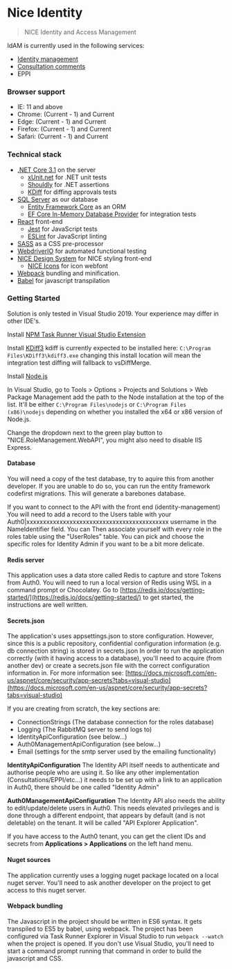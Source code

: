 # Nice Identity

 > NICE Identity and Access Management
 
 IdAM is currently used in the following services:
 
 * [Identity management](https://github.com/nice-digital/identity-management)
 * [Consultation comments](https://github.com/nice-digital/consultations)
 * EPPI
  
 
### Browser support

- IE: 11 and above
- Chrome: (Current - 1) and Current
- Edge: (Current - 1) and Current
- Firefox: (Current - 1) and Current
- Safari: (Current - 1) and Current

### Technical stack
- [.NET Core 3.1](https://github.com/dotnet/core) on the server
    - [xUnit.net](https://xunit.github.io/) for .NET unit tests
    - [Shouldly](https://github.com/shouldly/shouldly) for .NET assertions
    - [KDiff](http://kdiff3.sourceforge.net/) for diffing approvals tests
- [SQL Server](https://www.microsoft.com/en-gb/sql-server/sql-server-2017) as our database
    - [Entity Framework Core](https://github.com/aspnet/EntityFrameworkCore) as an ORM
    - [EF Core In-Memory Database Provider](https://docs.microsoft.com/en-us/ef/core/providers/in-memory/) for integration tests
- [React](https://reactjs.org/) front-end
    - [Jest](https://facebook.github.io/jest/) for JavaScript tests
    - [ESLint](https://eslint.org/) for JavaScript linting
- [SASS](https://sass-lang.com/) as a CSS pre-processor
- [WebdriverIO](http://webdriver.io/) for automated functional testing
- [NICE Design System](https://github.com/nice-digital/nice-design-system/) for NICE styling front-end
    - [NICE Icons](https://github.com/nice-digital/nice-icons) for icon webfont
- [Webpack](https://webpack.js.org/) bundling and minification.
- [Babel](https://babeljs.io/) for javascript transpilation

### Getting Started

Solution is only tested in Visual Studio 2019. Your experience may differ in other IDE's.

Install [NPM Task Runner Visual Studio Extension](https://marketplace.visualstudio.com/items?itemName=MadsKristensen.NPMTaskRunner) 

Install [KDiff3](http://kdiff3.sourceforge.net/) kdiff is currently expected to be installed here: `C:\Program Files\KDiff3\kdiff3.exe` changing this install location will mean the integration test diffing will fallback to vsDiffMerge.

Install [Node.js](https://nodejs.org/en/download/)

In Visual Studio, go to Tools > Options > Projects and Solutions > Web Package Management 
add the path to the Node installation at the top of the list. It'll be either `C:\Program Files\nodejs` or `C:\Program Files (x86)\nodejs` depending on whether you installed the x64 or x86 version of Node.js.

Change the dropdown next to the green play button to "NICE.RoleManagement.WebAPI", you might also need to disable IIS Express.

#### Database

You will need a copy of the test database, try to aquire this from another developer. If you are unable to do so, you can run the entity framework codefirst migrations. This will generate a barebones database. 

If you want to connect to the API with the front end (identity-management) You will need to add a record to the Users table with your Auth0|xxxxxxxxxxxxxxxxxxxxxxxxxxxxxxxxxxxxxxxxxxx username in the NameIdentifier field. You can Then associate yourself with every role in the roles table using the "UserRoles" table. You can pick and choose the specific roles for Identity Admin if you want to be a bit more delicate.

#### Redis server

This application uses a data store called Redis to capture and store Tokens from Auth0. You will need to run a local version of Redis using WSL in a command prompt or Chocolatey. Go to [https://redis.io/docs/getting-started/](https://redis.io/docs/getting-started/) to get started, the instructions are well written.

#### Secrets.json

The application's uses appsettings.json to store configuration. However, since this is a public repository, confidential configuration information (e.g. db connection string) is stored in secrets.json
In order to run the application correctly (with it having access to a database), you'll need to acquire (from another dev) or create a secrets.json file with the correct configuration information in. For more  information see: [https://docs.microsoft.com/en-us/aspnet/core/security/app-secrets?tabs=visual-studio](https://docs.microsoft.com/en-us/aspnet/core/security/app-secrets?tabs=visual-studio)

If you are creating from scratch, the key sections are:
 - ConnectionStrings (The database connection for the roles database)
 - Logging (The RabbitMQ server to send logs to)
 - IdentityApiConfiguration (see below...)
 - Auth0ManagementApiConfiguration (see below...)
 - Email (settings for the smtp server used by the emailing functionality)

**IdentityApiConfiguration** The Identity API itself needs to authenticate and authorise people who are using it. So like any other implementation (Consultations/EPPI/etc...) it needs to be set up with a link to an application in Auth0, there should be one called "Identity Admin"

**Auth0ManagementApiConfiguration** The Identity API also needs the ability to edit/update/delete users in Auth0. This needs elevated privileges and is done through a different endpoint, that appears by default (and is not deletable) on the tenant. It will be called "API Explorer Application".

If you have access to the Auth0 tenant, you can get the client IDs and secrets from **Applications > Applications** on the left hand menu.

#### Nuget sources

The application currently uses a logging nuget package located on a local nuget server. You'll need to ask another developer on the project to get access to this nuget server. 

#### Webpack bundling

The Javascript in the project should be written in ES6 syntax. It gets transpiled to ES5 by babel, using webpack.
The project has been configured via Task Runner Explorer in Visual Studio to run `webpack --watch` when the project is opened. If you don't use Visual Studio, you'll need to start a command prompt running that command in order to build the javascript and CSS.



